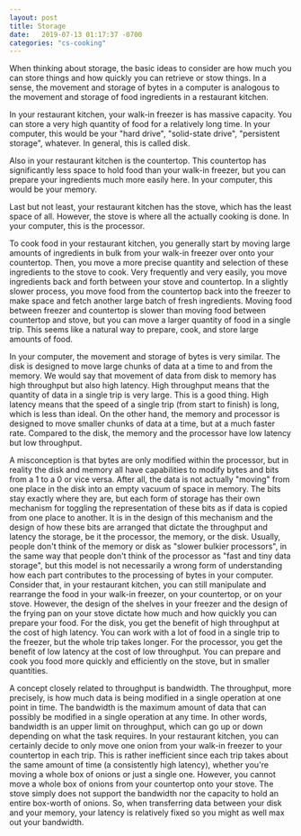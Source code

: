 ```yaml
---
layout: post
title: Storage
date:   2019-07-13 01:17:37 -0700
categories: "cs-cooking"
---
```

When thinking about storage, the basic ideas to consider are how much you can store things and how quickly you can retrieve or stow things. In a sense, the movement and storage of bytes in a computer is analogous to the movement and storage of food ingredients in a restaurant kitchen.

In your restaurant kitchen, your walk-in freezer is has massive capacity. You can store a very high quantity of food for a relatively long time. In your computer, this would be your "hard drive", "solid-state drive", "persistent storage", whatever. In general, this is called disk.

Also in your restaurant kitchen is the countertop. This countertop has significantly less space to hold food than your walk-in freezer, but you can prepare your ingredients much more easily here. In your computer, this would be your memory.

Last but not least, your restaurant kitchen has the stove, which has the least space of all. However, the stove is where all the actually cooking is done. In your computer, this is the processor.

To cook food in your restaurant kitchen, you generally start by moving large amounts of ingredients in bulk from your walk-in freezer over onto your countertop. Then, you move a more precise quantity and selection of these ingredients to the stove to cook. Very frequently and very easily, you move ingredients back and forth between your stove and countertop. In a slightly slower process, you move food from the countertop back into the freezer to make space and fetch another large batch of fresh ingredients. Moving food between freezer and countertop is slower than moving food between countertop and stove, but you can move a larger quantity of food in a single trip. This seems like a natural way to prepare, cook, and store large amounts of food.

In your computer, the movement and storage of bytes is very similar. The disk is designed to move large chunks of data at a time to and from the memory. We would say that movement of data from disk to memory has high throughput but also high latency. High throughput means that the quantity of data in a single trip is very large. This is a good thing. High latency means that the speed of a single trip (from start to finish) is long, which is less than ideal. On the other hand, the memory and processor is designed to move smaller chunks of data at a time, but at a much faster rate. Compared to the disk, the memory and the processor have low latency but low throughput.

A misconception is that bytes are only modified within the processor, but in reality the disk and memory all have capabilities to modify bytes and bits from a 1 to a 0 or vice versa. After all, the data is not actually "moving" from one place in the disk into an empty vacuum of space in memory. The bits stay exactly where they are, but each form of storage has their own mechanism for toggling the representation of these bits as if data is copied from one place to another. It is in the design of this mechanism and the design of how these bits are arranged that dictate the throughput and latency the storage, be it the processor, the memory, or the disk. Usually, people don't think of the memory or disk as "slower bulkier processors", in the same way that people don't think of the processor as "fast and tiny data storage", but this model is not necessarily a wrong form of understanding how each part contributes to the processing of bytes in your computer. Consider that, in your restaurant kitchen, you can still manipulate and rearrange the food in your walk-in freezer, on your countertop, or on your stove. However, the design of the shelves in your freezer and the design of the frying pan on your stove dictate how much and how quickly you can prepare your food. For the disk, you get the benefit of high throughput at the cost of high latency. You can work with a lot of food in a single trip to the freezer, but the whole trip takes longer. For the processor, you get the benefit of low latency at the cost of low throughput. You can prepare and cook you food more quickly and efficiently on the stove, but in smaller quantities.

A concept closely related to throughput is bandwidth. The throughput, more precisely, is how much data is being modified in a single operation at one point in time. The bandwidth is the maximum amount of data that can possibly be modified in a single operation at any time. In other words, bandwidth is an upper limit on throughput, which can go up or down depending on what the task requires. In your restaurant kitchen, you can certainly decide to only move one onion from your walk-in freezer to your countertop in each trip. This is rather inefficient since each trip takes about the same amount of time (a consistently high latency), whether you're moving a whole box of onions or just a single one. However, you cannot move a whole box of onions from your countertop onto your stove. The stove simply does not support the bandwidth nor the capacity to hold an entire box-worth of onions. So, when transferring data between your disk and your memory, your latency is relatively fixed so you might as well max out your bandwidth.
